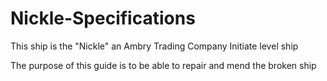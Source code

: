 # Nickle-Specifications
This ship is the "Nickle" an Ambry Trading Company Initiate level ship

The purpose of this guide is to be able to repair and mend the broken ship
